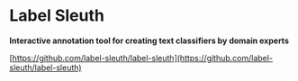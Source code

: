 # Label Sleuth

**Interactive annotation tool for creating text classifiers by domain experts**

[https://github.com/label-sleuth/label-sleuth](https://github.com/label-sleuth/label-sleuth)
